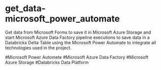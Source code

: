 # get_data-microsoft_power_automate

 Get data from Microsoft Forms to save it in Microsoft Azure Storage and start Microsoft Azure Data Factory pipeline executions to save data in a Databricks Delta Table using the Microsoft Power Automate to integrate all technologies used in the project.

#Microsoft Power Automete
#Microsoft Azure Data Factory
#Microsoft Azure Storage
#Databricks Data Platform
